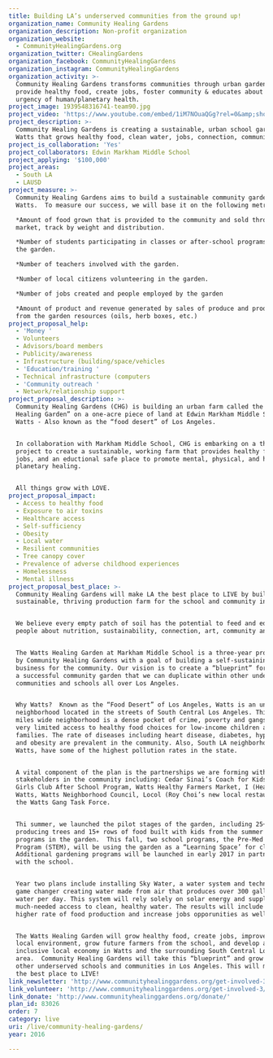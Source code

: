 ```yaml
---
title: Building LA’s underserved communities from the ground up!
organization_name: Community Healing Gardens
organization_description: Non-profit organization
organization_website:
  - CommunityHealingGardens.org
organization_twitter: CHealingGardens
organization_facebook: CommunityHealingGardens
organization_instagram: CommunityHealingGardens
organization_activity: >-
  Community Healing Gardens transforms communities through urban gardens that
  provide healthy food, create jobs, foster community & educates about the
  urgency of human/planetary health.
project_image: 1939548316741-team90.jpg
project_video: 'https://www.youtube.com/embed/1iM7NOuaQGg?rel=0&amp;showinfo=0'
project_description: >-
  Community Healing Gardens is creating a sustainable, urban school garden in
  Watts that grows healthy food, clean water, jobs, connection, community & love
project_is_collaboration: 'Yes'
project_collaborators: Edwin Markham Middle School
project_applying: '$100,000'
project_areas:
  - South LA
  - LAUSD
project_measure: >-
  Community Healing Gardens aims to build a sustainable community garden in
  Watts.  To measure our success, we will base it on the following metrics:

  *Amount of food grown that is provided to the community and sold through the
  market, track by weight and distribution.

  *Number of students participating in classes or after-school programs held in
  the garden.

  *Number of teachers involved with the garden.

  *Number of local citizens volunteering in the garden.

  *Number of jobs created and people employed by the garden

  *Amount of product and revenue generated by sales of produce and products made
  from the garden resources (oils, herb boxes, etc.)
project_proposal_help:
  - 'Money '
  - Volunteers
  - Advisors/board members
  - Publicity/awareness
  - Infrastructure (building/space/vehicles
  - 'Education/training '
  - Technical infrastructure (computers
  - 'Community outreach '
  - Network/relationship support
project_proposal_description: >-
  Community Healing Gardens (CHG) is building an urban farm called the “Watts
  Healing Garden” on a one-acre piece of land at Edwin Markham Middle School in
  Watts - Also known as the “food desert” of Los Angeles.


  In collaboration with Markham Middle School, CHG is embarking on a three-year
  project to create a sustainable, working farm that provides healthy food,
  jobs, and an eductional safe place to promote mental, physical, and human and
  planetary healing.


  All things grow with LOVE.
project_proposal_impact:
  - Access to healthy food
  - Exposure to air toxins
  - Healthcare access
  - Self-sufficiency
  - Obesity
  - Local water
  - Resilient communities
  - Tree canopy cover
  - Prevalence of adverse childhood experiences
  - Homelessness
  - Mental illness
project_proposal_best_place: >-
  Community Healing Gardens will make LA the best place to LIVE by building a
  sustainable, thriving production farm for the school and community in Watts. 


  We believe every empty patch of soil has the potential to feed and educate
  people about nutrition, sustainability, connection, art, community and love.


  The Watts Healing Garden at Markham Middle School is a three-year project plan
  by Community Healing Gardens with a goal of building a self-sustaining
  business for the community. Our vision is to create a “blueprint” for building
  a successful community garden that we can duplicate within other underserved
  communities and schools all over Los Angeles.  


  Why Watts?  Known as the “Food Desert” of Los Angeles, Watts is an underserved
  neighborhood located in the streets of South Central Los Angeles. This 2.12
  miles wide neighborhood is a dense pocket of crime, poverty and gangs with
  very limited access to healthy food choices for low-income children and their
  families. The rate of diseases including heart disease, diabetes, hypertension
  and obesity are prevalent in the community. Also, South LA neighborhoods like
  Watts, have some of the highest pollution rates in the state. 


  A vital component of the plan is the partnerships we are forming with key
  stakeholders in the community including: Cedar Sinai’s Coach for Kids, Boy’s &
  Girls Club After School Program, Watts Healthy Farmers Market, I (Heart)
  Watts, Watts Neighborhood Council, Locol (Roy Choi’s new local restaurant) and
  the Watts Gang Task Force.


  Thi summer, we launched the pilot stages of the garden, including 25+ food
  producing trees and 15+ rows of food built with kids from the summer school
  programs in the garden.  This fall, two school programs, the Pre-Med and MESA
  Program (STEM), will be using the garden as a “Learning Space’ for classrooms.
  Additional gardening programs will be launched in early 2017 in partnership
  with the school.


  Year two plans include installing Sky Water, a water system and technology
  game changer creating water made from air that produces over 300 gallons of
  water per day. This system will rely solely on solar energy and supply the
  much-needed access to clean, healthy water. The results will include a much
  higher rate of food production and increase jobs opporunities as well.


  The Watts Healing Garden will grow healthy food, create jobs, improve the
  local environment, grow future farmers from the school, and develop a more
  inclusive local economy in Watts and the surrounding South Central Los Angeles
  area.  Community Healing Gardens will take this “blueprint” and grow it in
  other underserved schools and communities in Los Angeles. This will make LA
  the best place to LIVE!
link_newsletter: 'http://www.communityhealinggardens.org/get-involved-3/#get-involved-2'
link_volunteer: 'http://www.communityhealinggardens.org/get-involved-3/#get-involved-2'
link_donate: 'http://www.communityhealinggardens.org/donate/'
plan_id: 83026
order: 7
category: live
uri: /live/community-healing-gardens/
year: 2016

---
```

